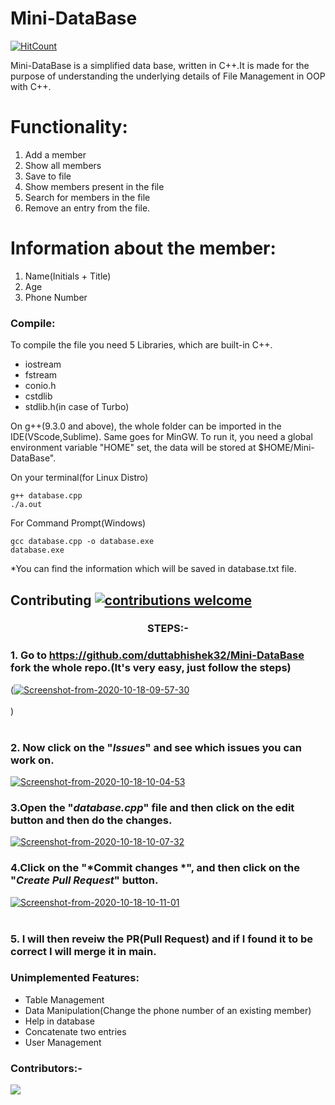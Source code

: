 # Mini-DataBase
[![HitCount](http://hits.dwyl.com/duttabhishek32/Mini-DataBase.svg)](http://hits.dwyl.com/duttabhishek32/Mini-DataBase)

Mini-DataBase is a simplified data base, written in C++.It is made for the purpose of understanding the underlying details of File Management in OOP with C++.

# Functionality:
1. Add a member
2. Show all members
3. Save to file
4. Show members present in the file
5. Search for members in the file
6. Remove an entry from the file.

# Information about the member:
1. Name(Initials + Title)
2. Age
3. Phone Number

### Compile:
To compile the file you need 5 Libraries, which are built-in C++.
* iostream
* fstream
* conio.h
* cstdlib
* stdlib.h(in case of Turbo)

On g++(9.3.0 and above), the whole folder can be imported in the IDE(VScode,Sublime). Same goes for MinGW.
To run it, you need a global environment  variable "HOME" set, the data will be stored at $HOME/Mini-DataBase".

On your terminal(for Linux Distro)
```
g++ database.cpp
./a.out
```
For Command Prompt(Windows)
```
gcc database.cpp -o database.exe
database.exe
```
*You can find the information which will be saved in database.txt file.

## Contributing [![contributions welcome](https://img.shields.io/badge/contributions-welcome-brightgreen.svg?style=flat)](https://github.com/duttabhishek32/Mini-DataBase/issues) 
### <div align="center">STEPS:-</div>
### 1. Go to https://github.com/duttabhishek32/Mini-DataBase fork the whole repo.(It's very easy, just follow the steps)
  (<a href="https://ibb.co/3T0vL8X"><img src="https://i.ibb.co/yN8pbMT/Screenshot-from-2020-10-18-09-57-30.jpg" alt="Screenshot-from-2020-10-18-09-57-30" border="0"></a><br /><a target='_blank' href='https://imgbb.com/'></a><br />)
<br></br>
### 2. Now click on the "*Issues*"  and see which issues you can work on.
<a href="https://ibb.co/4Tt9HK3"><img src="https://i.ibb.co/DCWsZzT/Screenshot-from-2020-10-18-10-04-53.jpg" alt="Screenshot-from-2020-10-18-10-04-53" border="0"></a>
### 3.Open the "*database.cpp*" file and then click on the edit button and then do the changes.
<a href="https://ibb.co/3CNkthx"><img src="https://i.ibb.co/hmWCp8G/Screenshot-from-2020-10-18-10-07-32.jpg" alt="Screenshot-from-2020-10-18-10-07-32" border="0"></a>
### 4.Click on the "*Commit changes *", and then click on the "*Create Pull Request*"  button.
<a href="https://ibb.co/XjhyQVQ"><img src="https://i.ibb.co/bQSH070/Screenshot-from-2020-10-18-10-11-01.jpg" alt="Screenshot-from-2020-10-18-10-11-01" border="0"></a><br /><a target='_blank' href='https://imgbb.com/'></a><br />
### 5. I will then reveiw the PR(Pull Request) and if I found it to be correct I will merge it in main.

### Unimplemented Features:
* Table Management
* Data Manipulation(Change the phone number of an existing member)
* Help in database
* Concatenate two entries
* User Management

### Contributors:-
<a href="https://github.com/duttabhishek32/Mini-DataBase/graphs/contributors">
  <img src="https://contributors-img.web.app/image?repo=duttabhishek32/Mini-DataBase" />
</a>


